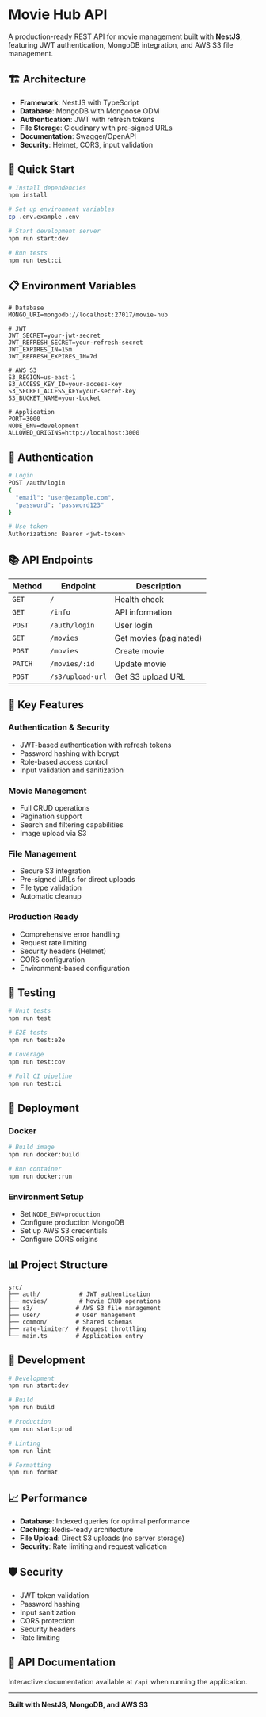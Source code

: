 # Movie Hub API

A production-ready REST API for movie management built with **NestJS**, featuring JWT authentication, MongoDB integration, and AWS S3 file management.

## 🏗️ Architecture

- **Framework**: NestJS with TypeScript
- **Database**: MongoDB with Mongoose ODM
- **Authentication**: JWT with refresh tokens
- **File Storage**: Cloudinary with pre-signed URLs
- **Documentation**: Swagger/OpenAPI
- **Security**: Helmet, CORS, input validation

## 🚀 Quick Start

```bash
# Install dependencies
npm install

# Set up environment variables
cp .env.example .env

# Start development server
npm run start:dev

# Run tests
npm run test:ci
```

## 📋 Environment Variables

```env
# Database
MONGO_URI=mongodb://localhost:27017/movie-hub

# JWT
JWT_SECRET=your-jwt-secret
JWT_REFRESH_SECRET=your-refresh-secret
JWT_EXPIRES_IN=15m
JWT_REFRESH_EXPIRES_IN=7d

# AWS S3
S3_REGION=us-east-1
S3_ACCESS_KEY_ID=your-access-key
S3_SECRET_ACCESS_KEY=your-secret-key
S3_BUCKET_NAME=your-bucket

# Application
PORT=3000
NODE_ENV=development
ALLOWED_ORIGINS=http://localhost:3000
```

## 🔐 Authentication

```bash
# Login
POST /auth/login
{
  "email": "user@example.com",
  "password": "password123"
}

# Use token
Authorization: Bearer <jwt-token>
```

## 📚 API Endpoints

| Method | Endpoint | Description |
|--------|----------|-------------|
| `GET` | `/` | Health check |
| `GET` | `/info` | API information |
| `POST` | `/auth/login` | User login |
| `GET` | `/movies` | Get movies (paginated) |
| `POST` | `/movies` | Create movie |
| `PATCH` | `/movies/:id` | Update movie |
| `POST` | `/s3/upload-url` | Get S3 upload URL |

## 🎯 Key Features

### **Authentication & Security**
- JWT-based authentication with refresh tokens
- Password hashing with bcrypt
- Role-based access control
- Input validation and sanitization

### **Movie Management**
- Full CRUD operations
- Pagination support
- Search and filtering capabilities
- Image upload via S3

### **File Management**
- Secure S3 integration
- Pre-signed URLs for direct uploads
- File type validation
- Automatic cleanup

### **Production Ready**
- Comprehensive error handling
- Request rate limiting
- Security headers (Helmet)
- CORS configuration
- Environment-based configuration

## 🧪 Testing

```bash
# Unit tests
npm run test

# E2E tests
npm run test:e2e

# Coverage
npm run test:cov

# Full CI pipeline
npm run test:ci
```

## 🚀 Deployment

### Docker
```bash
# Build image
npm run docker:build

# Run container
npm run docker:run
```

### Environment Setup
- Set `NODE_ENV=production`
- Configure production MongoDB
- Set up AWS S3 credentials
- Configure CORS origins

## 📊 Project Structure

```
src/
├── auth/           # JWT authentication
├── movies/         # Movie CRUD operations
├── s3/            # AWS S3 file management
├── user/          # User management
├── common/        # Shared schemas
├── rate-limiter/  # Request throttling
└── main.ts        # Application entry
```

## 🔧 Development

```bash
# Development
npm run start:dev

# Build
npm run build

# Production
npm run start:prod

# Linting
npm run lint

# Formatting
npm run format
```

## 📈 Performance

- **Database**: Indexed queries for optimal performance
- **Caching**: Redis-ready architecture
- **File Upload**: Direct S3 uploads (no server storage)
- **Security**: Rate limiting and request validation

## 🛡️ Security

- JWT token validation
- Password hashing
- Input sanitization
- CORS protection
- Security headers
- Rate limiting

## 📝 API Documentation

Interactive documentation available at `/api` when running the application.

---

**Built with NestJS, MongoDB, and AWS S3**
